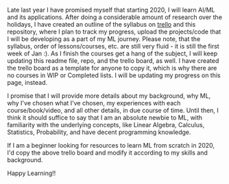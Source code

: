 

Late last year I have promised myself that starting 2020, I will learn AI/ML and its applications. After doing a considerable amount of research over the holidays, I have created an outline of the syllabus on [trello](https://trello.com/b/WTAfa9fW) and this repository, where I plan to track my progress, upload the projects/code that I will be developing as a part of my ML journey. Please note, that the syllabus, order of lessons/courses, etc. are still very fluid - it is still the first week of Jan :). As I finish the courses get a hang of the subject, I will keep updating this readme file, repo, and the trello board, as well. I have created the trello board as a template for anyone to copy it, which is why there are no courses in WIP or Completed lists. I will be updating my progress on this page, instead.

I promise that I will provide more details about my background, why ML, why I've chosen what I've chosen, my experiences with each course/book/video, and all other details, in due course of time. Until then, I think it should suffice to say that I am an absolute newbie to ML, with familiarity with the underlying concepts, like Linear Algebra, Calculus, Statistics, Probability, and have decent programming knowledge.

If I am a beginner looking for resources to learn ML from scratch in 2020, I'd copy the above trello board and modify it according to my skills and background.

Happy Learning!!
